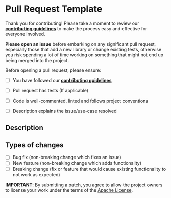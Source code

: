 # Pull Request Template

Thank you for contributing! Please take a moment to review our [**contributing guidelines**](https://github.com/AniTrend/anitrend-relations-py/blob/master/CONTRIBUTING.md)
to make the process easy and effective for everyone involved.

**Please open an issue** before embarking on any significant pull request, especially those that
add a new library or change existing tests, otherwise you risk spending a lot of time working
on something that might not end up being merged into the project.

Before opening a pull request, please ensure:
<!--- Go over all the following points, and put an `x` in all the boxes that apply. -->
<!--- If you're unsure about any of these, don't hesitate to ask. We're here to help! -->

- [ ] You have followed our [**contributing guidelines**](https://github.com/AniTrend/anitrend-relations-py/blob/master/CONTRIBUTING.md)
- [ ] Pull request has tests (If applicable)
- [ ] Code is well-commented, linted and follows project conventions
- [ ] Description explains the issue/use-case resolved


## Description
<!--- Describe your changes in detail -->


## Types of changes
<!--- What types of changes does your code introduce? Put an `x` in all the boxes that apply: -->
- [ ] Bug fix (non-breaking change which fixes an issue)
- [ ] New feature (non-breaking change which adds functionality)
- [ ] Breaking change (fix or feature that would cause existing functionality to not work as expected)

<!--- Be kind to code reviewers, please try to keep pull requests as small and focused as possible :) -->

**IMPORTANT**: By submitting a patch, you agree to allow the project
owners to license your work under the terms of the [Apache License](https://github.com/AniTrend/anitrend-relations-py/blob/master/LICENSE).
